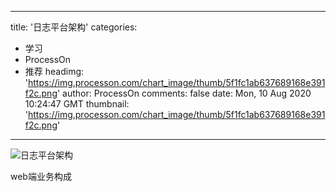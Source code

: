 
---
title: '日志平台架构'
categories: 
 - 学习
 - ProcessOn
 - 推荐
headimg: 'https://img.processon.com/chart_image/thumb/5f1fc1ab637689168e391f2c.png'
author: ProcessOn
comments: false
date: Mon, 10 Aug 2020 10:24:47 GMT
thumbnail: 'https://img.processon.com/chart_image/thumb/5f1fc1ab637689168e391f2c.png'
---

<div>   
<img class="thumb" alt="日志平台架构" src="https://img.processon.com/chart_image/thumb/5f1fc1ab637689168e391f2c.png" referrerpolicy="no-referrer">
<p>web端业务构成</p>  
</div>
            
